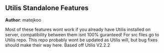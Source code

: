 ## Utilis Standalone Features

**Author**: matejkoo  

Most of these features wont work if you already have Utilis installed on server, compatibility between them isnt 100% guranteed!
For src files go to Utilis repo. This repo probably wont be updated as Utilis will, but bug fixes should make their way here.
Based off Utilis V2.2.2
